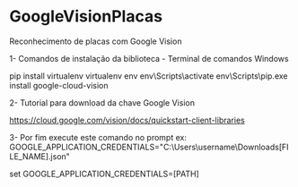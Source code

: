 # GoogleVisionPlacas
Reconhecimento de placas com Google Vision

1- Comandos de instalação da biblioteca - Terminal de comandos Windows

pip install virtualenv
virtualenv env
env\Scripts\activate
env\Scripts\pip.exe install google-cloud-vision

2- Tutorial para download da chave Google Vision 

https://cloud.google.com/vision/docs/quickstart-client-libraries

3- Por fim execute este comando no prompt ex: GOOGLE_APPLICATION_CREDENTIALS="C:\Users\username\Downloads\[FILE_NAME].json"

set GOOGLE_APPLICATION_CREDENTIALS=[PATH]
